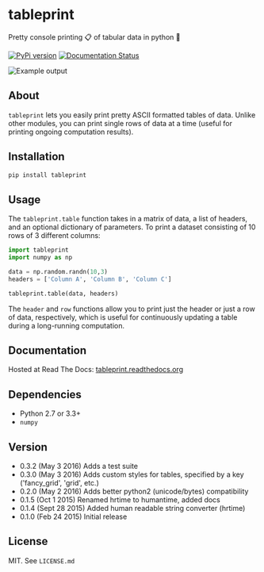 # tableprint
Pretty console printing :clipboard: of tabular data in python :snake:

[![PyPi version](https://img.shields.io/pypi/v/tableprint.svg)](https://pypi.python.org/pypi/tableprint)
[![Documentation Status](https://readthedocs.org/projects/tableprint/badge/?version=latest)](http://tableprint.readthedocs.org/en/latest/?badge=latest)

![Example output](https://raw.githubusercontent.com/nirum/tableprint/master/example.png)

## About
`tableprint` lets you easily print pretty ASCII formatted tables of data.
Unlike other modules, you can print single rows of data at a time (useful for printing ongoing computation results).

## Installation
```bash
pip install tableprint
```

## Usage
The `tableprint.table` function takes in a matrix of data, a list of headers, and an optional dictionary of parameters. To print a dataset consisting of 10 rows of 3 different columns:
```python
import tableprint
import numpy as np

data = np.random.randn(10,3)
headers = ['Column A', 'Column B', 'Column C']

tableprint.table(data, headers)
```

The `header` and `row` functions allow you to print just the header or just a row of data, respectively, which is useful for continuously updating a table during a long-running computation.

## Documentation
Hosted at Read The Docs: [tableprint.readthedocs.org](http://tableprint.readthedocs.org)

## Dependencies
- Python 2.7 or 3.3+
- `numpy`

## Version
- 0.3.2 (May 3 2016) Adds a test suite
- 0.3.0 (May 3 2016) Adds custom styles for tables, specified by a key ('fancy_grid', 'grid', etc.)
- 0.2.0 (May 2 2016) Adds better python2 (unicode/bytes) compatibility
- 0.1.5 (Oct 1 2015) Renamed hrtime to humantime, added docs
- 0.1.4 (Sept 28 2015) Added human readable string converter (hrtime)
- 0.1.0 (Feb 24 2015) Initial release

## License
MIT. See `LICENSE.md`
